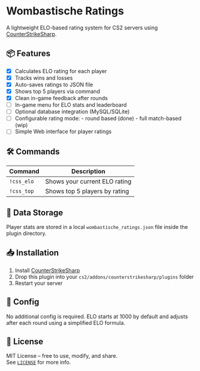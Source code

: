 # Wombastische Ratings

A lightweight ELO-based rating system for CS2 servers using [CounterStrikeSharp](https://github.com/roflmuffin/CounterStrikeSharp).

## 📦 Features

- [x] Calculates ELO rating for each player
- [x] Tracks wins and losses
- [x] Auto-saves ratings to JSON file
- [x] Shows top 5 players via command
- [x] Clean in-game feedback after rounds
- [ ] In-game menu for ELO stats and leaderboard
- [ ] Optional database integration (MySQL/SQLite)
- [ ] Configurable rating mode:
      - round based (done)
      - full match-based (wip)
- [ ] Simple Web interface for player ratings

## 🛠 Commands

| Command       | Description                     |
|---------------|---------------------------------|
| `!css_elo`    | Shows your current ELO rating   |
| `!css_top`    | Shows top 5 players by rating   |

## 📂 Data Storage

Player stats are stored in a local `wombastische_ratings.json` file inside the plugin directory.

## 📥 Installation

1. Install [CounterStrikeSharp](https://github.com/roflmuffin/CounterStrikeSharp)
2. Drop this plugin into your `cs2/addons/counterstrikesharp/plugins` folder
3. Restart your server

## 🔧 Config

No additional config is required. ELO starts at 1000 by default and adjusts after each round using a simplified ELO formula.

## 📃 License

MIT License – free to use, modify, and share.  
See [`LICENSE`](LICENSE) for more info.
